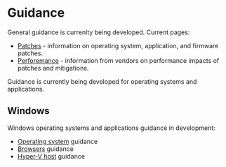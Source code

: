 # Guidance

General guidance is currenlty being developed. Current pages:
* [Patches](./Patches.md) - information on operating system, application, and firmware patches.
* [Perforemance](./Performance.md) - information from vendors on performance impacts of patches and mitigations.

Guidance is currently being developed for operating systems and applications.

## Windows
Windows operating systems and applications guidance in development:
* [Operating system](./windows/OS.md) guidance
* [Browsers](./windows/Browsers.md) guidance
* [Hyper-V host](./windows/Hyper-V.md) guidance